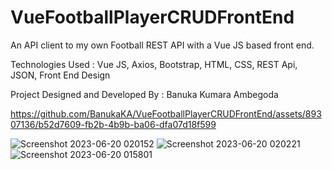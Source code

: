 # VueFootballPlayerCRUDFrontEnd
An API client to my own Football REST API with a Vue JS based front end.

Technologies Used : 
Vue JS,
Axios,
Bootstrap,
HTML, CSS,
REST Api,
JSON,
Front End Design

Project Designed and Developed By : Banuka Kumara Ambegoda

https://github.com/BanukaKA/VueFootballPlayerCRUDFrontEnd/assets/89307136/b52d7609-fb2b-4b9b-ba06-dfa07d18f599



![Screenshot 2023-06-20 020152](https://github.com/BanukaKA/VueFootballPlayerCRUDFrontEnd/assets/89307136/1085a1f8-711e-4b41-91a7-41e7f9642585)
![Screenshot 2023-06-20 020221](https://github.com/BanukaKA/VueFootballPlayerCRUDFrontEnd/assets/89307136/4b2b6515-dba1-4cb9-9d38-61c263c9ac84)
![Screenshot 2023-06-20 015801](https://github.com/BanukaKA/VueFootballPlayerCRUDFrontEnd/assets/89307136/891650ab-a13b-4a93-b74b-3958bec805b5)
